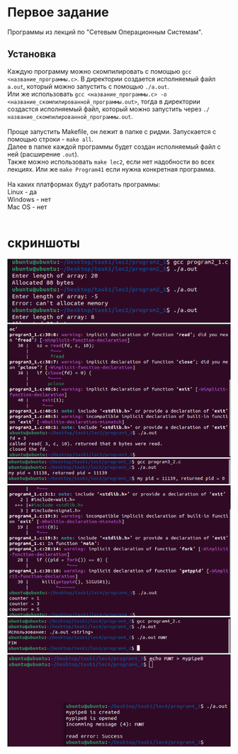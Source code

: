 # Первое задание 
Программы из лекций по "Сетевым Операционным Системам".
## Установка
Каждую программу можно скомпилировать с помощью `gcc <название_программы.c>`. В директории создается исполняемый файл `a.out`, который можно запустить с помощью `./a.out`. </br>
Или же использовать `gcc <название_программы.c> -o <название_скомпилированной_программы.out>`, тогда в директории создастся исполняемый файл, который можно запустить через `./название_скомпилированной_программы.out`.  </br> </br>
Проще запустить Makefile, он лежит в папке с ридми. Запускается с помощью строки - `make all`. </br>
Далее в папке каждой программы будет создан исполняемый файл с ней (расширение `.out`). </br>
Также можно использовать `make lec2`, если нет надобности во всех лекциях. Или же `make Program41` если нужна конкретная программа.</br></br>
На каких платформах будут работать программы:</br>
Linux - да</br>
Windows - нет</br>
Mac OS - нет</br></br>
# скриншоты
![01](IMAGE/programm2_1.png)
![02](IMAGE/programm3_1.png)
![03](IMAGE/programm3_2.png)
![04](IMAGE/programm4_1.png)
![05](IMAGE/programm4_2.png)
![06](IMAGE/programm4_3.png)
